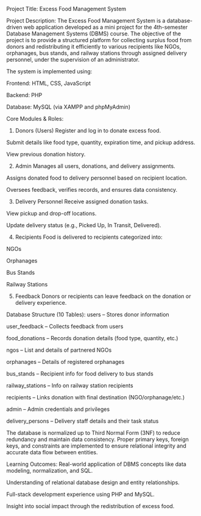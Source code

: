 Project Title:
Excess Food Management System

Project Description:
The Excess Food Management System is a database-driven web application developed as a mini project for the 4th-semester Database Management Systems (DBMS) course. The objective of the project is to provide a structured platform for collecting surplus food from donors and redistributing it efficiently to various recipients like NGOs, orphanages, bus stands, and railway stations through assigned delivery personnel, under the supervision of an administrator.

The system is implemented using:

Frontend: HTML, CSS, JavaScript

Backend: PHP

Database: MySQL (via XAMPP and phpMyAdmin)

Core Modules & Roles:
1. Donors (Users)
Register and log in to donate excess food.

Submit details like food type, quantity, expiration time, and pickup address.

View previous donation history.

2. Admin
Manages all users, donations, and delivery assignments.

Assigns donated food to delivery personnel based on recipient location.

Oversees feedback, verifies records, and ensures data consistency.

3. Delivery Personnel
Receive assigned donation tasks.

View pickup and drop-off locations.

Update delivery status (e.g., Picked Up, In Transit, Delivered).

4. Recipients
Food is delivered to recipients categorized into:

NGOs

Orphanages

Bus Stands

Railway Stations

5. Feedback
Donors or recipients can leave feedback on the donation or delivery experience.

Database Structure (10 Tables):
users – Stores donor information

user_feedback – Collects feedback from users

food_donations – Records donation details (food type, quantity, etc.)

ngos – List and details of partnered NGOs

orphanages – Details of registered orphanages

bus_stands – Recipient info for food delivery to bus stands

railway_stations – Info on railway station recipients

recipients – Links donation with final destination (NGO/orphanage/etc.)

admin – Admin credentials and privileges

delivery_persons – Delivery staff details and their task status

The database is normalized up to Third Normal Form (3NF) to reduce redundancy and maintain data consistency. Proper primary keys, foreign keys, and constraints are implemented to ensure relational integrity and accurate data flow between entities.

Learning Outcomes:
Real-world application of DBMS concepts like data modeling, normalization, and SQL.

Understanding of relational database design and entity relationships.

Full-stack development experience using PHP and MySQL.

Insight into social impact through the redistribution of excess food.
